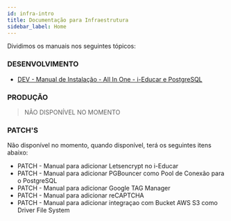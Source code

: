 ```yaml
---
id: infra-intro
title: Documentação para Infraestrutura
sidebar_label: Home
---
```


Dividimos os manuais nos seguintes tópicos:

### DESENVOLVIMENTO
- [DEV - Manual de Instalação - All In One - i-Educar e PostgreSQL](infra-dev-manual-instalacao-all-in-one-ieducar-postgresql-desenvolvimento.md)

### PRODUÇÃO
> NÃO DISPONÍVEL NO MOMENTO

### PATCH'S
Não disponível no momento, quando disponível, terá os seguintes itens abaixo:
- PATCH - Manual para adicionar Letsencrypt no i-Educar
- PATCH - Manual para adicionar PGBouncer como Pool de Conexão para o PostgreSQL
- PATCH - Manual para adicionar Google TAG Manager
- PATCH - Manual para adicionar reCAPTCHA
- PATCH - Manual para adicionar integraçao com Bucket AWS S3 como Driver File System
